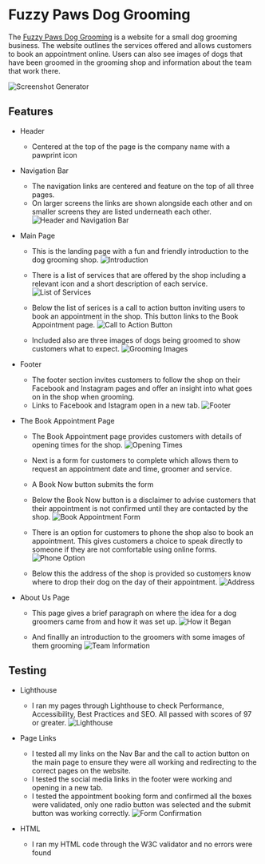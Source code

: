# Fuzzy Paws Dog Grooming

The [Fuzzy Paws Dog Grooming](https://catgriffin85.github.io/project-portfolio-1-fuzzy-paws/) is a website for a small dog grooming business. The website outlines the services offered and allows customers to book an appointment online. Users can also see images of dogs that have been groomed in the grooming shop and information about the team that work there.

![Screenshot Generator](./assets/images/readme/screenshotgenerator.png)

## Features

* Header
    * Centered at the top of the page is the company name with a pawprint icon 

* Navigation Bar
    * The navigation links are centered and feature on the top of all three pages.
    * On larger screens the links are shown alongside each other and on smaller screens they are listed underneath each other. 
![Header and Navigation Bar](./assets/images/readme/headerAndNavBar.png)

* Main Page 

    * This is the landing page with a fun and friendly introduction to the dog grooming shop.
![Introduction](./assets/images/readme/introduction.png)

    * There is a list of services that are offered by the shop including a relevant icon and a short description of each service.
![List of Services](./assets/images/readme/servicesOffered.png)

    * Below the list of serices is a call to action button inviting users to book an appointment in the shop. This button links to the Book Appointment page.
![Call to Action Button](./assets/images/readme/callToAction.png)

    * Included also are three images of dogs being groomed to show customers what to expect.
![Grooming Images](./assets/images/readme/mainPageImages.png)

* Footer

    * The footer section invites customers to follow the shop on their Facebook and Instagram pages and offer an insight into what goes on in the shop when grooming.
    * Links to Facebook and Istagram open in a new tab.
![Footer](./assets/images/readme/footer.png)

* The Book Appointment Page

    * The Book Appointment page provides customers with details of opening times for the shop. 
![Opening Times](./assets/images/readme/openingHours.png)

    * Next is a form for customers to complete which allows them to request an appointment date and time, groomer and service.
    * A Book Now button submits the form
    * Below the Book Now button is a disclaimer to advise customers that their appointment is not confirmed until they are contacted by the shop. 
![Book Appointment Form](./assets/images/readme/bookAppointment.png)

    * There is an option for customers to phone the shop also to book an appointment. This gives customers a choice to speak directly to someone if they are not comfortable using online forms.
![Phone Option](./assets/images/readme/phoneOption.png)

    * Below this the address of the shop is provided so customers know where to drop their dog on the day of their appointment.
![Address](./assets/images/readme/address.png)

* About Us Page

    * This page gives a brief paragraph on where the idea for a dog groomers came from and how it was set up.
![How it Began](./assets/images/readme/howItBegan.png)

    * And finallly an introduction to the groomers with some images of them grooming
![Team Information](./assets/images/readme/meetTheTeam.png)

## Testing

* Lighthouse
    * I ran my pages through Lighthouse to check Performance, Accessibility, Best Practices and SEO. All passed with scores of 97 or greater.
![Lighthouse](./assets/images/readme/lighthouseResults.png)

* Page Links
    * I tested all my links on the Nav Bar and the call to action button on the main page to ensure they were all working and redirecting to the correct pages on the website.
    * I tested the social media links in the footer were working and opening in a new tab.
    * I tested the appointment booking form and confirmed all the boxes were validated, only one radio button was selected and the submit button was working correctly.
![Form Confirmation](./assets/images/readme/formConfirmation.png)

* HTML
    * I ran my HTML code through the W3C validator and no errors were found
